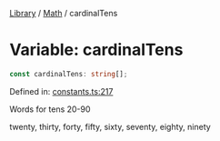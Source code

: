 <!-- markdownlint-disable -->
<!-- cspell: disable -->
[Library](../index.md) / [Math](./index.md) / cardinalTens

# Variable: cardinalTens

```ts
const cardinalTens: string[];
```

Defined in: [constants.ts:217](https://github.com/technobuddha/library/blob/main/src/constants.ts#L217)

Words for tens 20-90

twenty, thirty, forty, fifty, sixty, seventy, eighty, ninety

